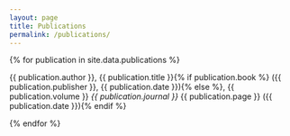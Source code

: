 ```yaml
---
layout: page
title: Publications
permalink: /publications/
---
```



{% for publication in site.data.publications %}

{{ publication.author }}, {{ publication.title }}{% if publication.book %} ({{ publication.publisher }}, {{ publication.date }}){% else %}, {{ publication.volume }} _{{ publication.journal }}_ {{ publication.page }} ({{ publication.date }}){% endif %}

{% endfor %}

